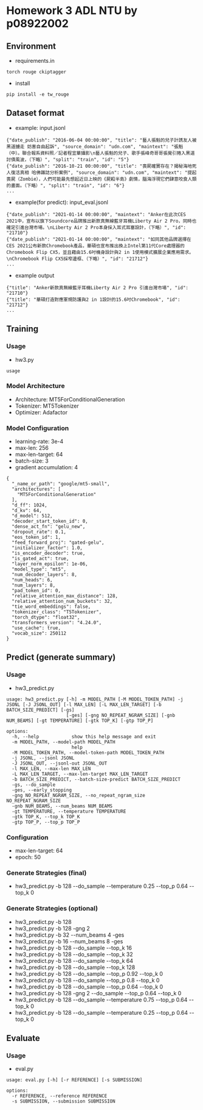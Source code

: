 # Homework 3 ADL NTU by p08922002

## Environment
- requirements.in
```
torch rouge ckiptagger
```

- install
```
pip install -e tw_rouge
```

## Dataset format
- example: input.jsonl
```
{"date_publish": "2016-06-04 00:00:00", "title": "藝人張魁的兒子計誘友人被黑道擄走 妨害自由起訴", "source_domain": "udn.com", "maintext": "張魁（中）。聯合報系資料照／記者程宜華攝影\n藝人張魁的兒子、歌手張峰奇哥哥張覺引捲入黑道討債風波，（下略）", "split": "train", "id": "5"}
{"date_publish": "2016-10-21 00:00:00", "title": "喪屍確實存在？揭秘海地死人復活真相 哈佛雜誌分析案例", "source_domain": "udn.com", "maintext": "提起喪屍（Zombie），人們可能最先想起近日上映的《屍殺半島》劇情，腦海浮現它們肆意咬食人類的畫面。（下略）", "split": "train", "id": "6"}
...
```
- example(for predict): input_eval.jsonl
```
{"date_publish": "2021-01-14 00:00:00", "maintext": "Anker在此次CES 2021中，宣布以旗下Soundcore品牌推出新款真無線藍牙耳機Liberty Air 2 Pro，同時也確定引進台灣市場。\nLiberty Air 2 Pro本身採入耳式耳塞設計，（下略）", "id": "21710"}
{"date_publish": "2021-01-14 00:00:00", "maintext": "如同其他品牌選擇在CES 2021公布新款Chromebook產品，華碩也宣布推出換上Intel第11代Core處理器的Chromebook Flip CX5，並且藉由15.6吋機身設計與2 in 1使用模式擴展企業應用需求。\nChromebook Flip CX5採窄邊框、（下略）", "id": "21712"}
...
```

- example output
```
{"title": "Anker新款真無線藍牙耳機Liberty Air 2 Pro 引進台灣市場", "id": "21710"}
{"title": "華碩打造對應軍規防護與2 in 1設計的15.6吋Chromebook", "id": "21712"}
...
```


## Training
### Usage
- hw3.py
```
usage
``` 

### Model Architecture
- Architecture: MT5ForConditionalGeneration
- Tokenizer: MT5Tokenizer
- Optimizer: Adafactor

### Model Configuration
- learning-rate: 3e-4
- max-len: 256
- max-len-target: 64
- batch-size: 3
- gradient accumulation: 4
```
{
  "_name_or_path": "google/mt5-small",
  "architectures": [
    "MT5ForConditionalGeneration"
  ],
  "d_ff": 1024,
  "d_kv": 64,
  "d_model": 512,
  "decoder_start_token_id": 0,
  "dense_act_fn": "gelu_new",
  "dropout_rate": 0.1,
  "eos_token_id": 1,
  "feed_forward_proj": "gated-gelu",
  "initializer_factor": 1.0,
  "is_encoder_decoder": true,
  "is_gated_act": true,
  "layer_norm_epsilon": 1e-06,
  "model_type": "mt5",
  "num_decoder_layers": 8,
  "num_heads": 6,
  "num_layers": 8,
  "pad_token_id": 0,
  "relative_attention_max_distance": 128,
  "relative_attention_num_buckets": 32,
  "tie_word_embeddings": false,
  "tokenizer_class": "T5Tokenizer",
  "torch_dtype": "float32",
  "transformers_version": "4.24.0",
  "use_cache": true,
  "vocab_size": 250112
}
```



## Predict (generate summary)
### Usage
- hw3_predict.py
```
usage: hw3_predict.py [-h] -m MODEL_PATH [-M MODEL_TOKEN_PATH] -j JSONL [-J JSONL_OUT] [-l MAX_LEN] [-L MAX_LEN_TARGET] [-b BATCH_SIZE_PREDICT] [-gs]
                      [-ges] [-gng NO_REPEAT_NGRAM_SIZE] [-gnb NUM_BEAMS] [-gt TEMPERATURE] [-gtk TOP_K] [-gtp TOP_P]

options:
  -h, --help            show this help message and exit
  -m MODEL_PATH, --model-path MODEL_PATH
                        help
  -M MODEL_TOKEN_PATH, --model-token-path MODEL_TOKEN_PATH
  -j JSONL, --jsonl JSONL
  -J JSONL_OUT, --jsonl-out JSONL_OUT
  -l MAX_LEN, --max-len MAX_LEN
  -L MAX_LEN_TARGET, --max-len-target MAX_LEN_TARGET
  -b BATCH_SIZE_PREDICT, --batch-size-predict BATCH_SIZE_PREDICT
  -gs, --do_sample
  -ges, --early_stopping
  -gng NO_REPEAT_NGRAM_SIZE, --no_repeat_ngram_size NO_REPEAT_NGRAM_SIZE
  -gnb NUM_BEAMS, --num_beams NUM_BEAMS
  -gt TEMPERATURE, --temperature TEMPERATURE
  -gtk TOP_K, --top_k TOP_K
  -gtp TOP_P, --top_p TOP_P
```

### Configuration
- max-len-target: 64
- epoch: 50

### Generate Strategies (final)
- hw3_predict.py -b 128 --do_sample --temperature 0.25 --top_p 0.64 --top_k 0 

### Generate Strategies (optional)
- hw3_predict.py -b 128 
- hw3_predict.py -b 128 -gng 2 
- hw3_predict.py -b 32 --num_beams 4 -ges 
- hw3_predict.py -b 16 --num_beams 8 -ges 
- hw3_predict.py -b 128 --do_sample --top_k 16 
- hw3_predict.py -b 128 --do_sample --top_k 32 
- hw3_predict.py -b 128 --do_sample --top_k 64 
- hw3_predict.py -b 128 --do_sample --top_k 128 
- hw3_predict.py -b 128 --do_sample --top_p 0.92 --top_k 0 
- hw3_predict.py -b 128 --do_sample --top_p 0.8 --top_k 0 
- hw3_predict.py -b 128 --do_sample --top_p 0.64 --top_k 0 
- hw3_predict.py -b 128 -gng 2 --do_sample --top_p 0.64 --top_k 0 
- hw3_predict.py -b 128 --do_sample --temperature 0.75 --top_p 0.64 --top_k 0 
- hw3_predict.py -b 128 --do_sample --temperature 0.25 --top_p 0.64 --top_k 0 


## Evaluate
### Usage
- eval.py
```
usage: eval.py [-h] [-r REFERENCE] [-s SUBMISSION]

options:
  -r REFERENCE, --reference REFERENCE
  -s SUBMISSION, --submission SUBMISSION  
```



